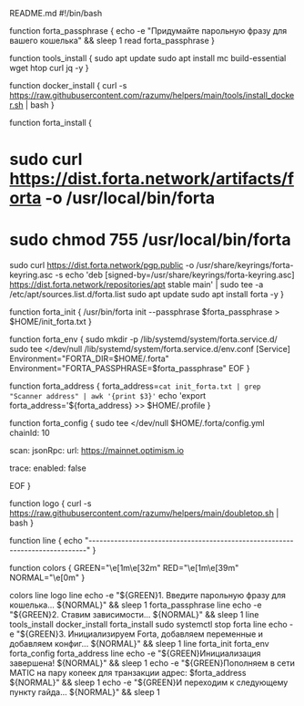 README.md
#!/bin/bash

function forta_passphrase {
  echo -e "Придумайте парольную фразу для вашего кошелька" && sleep 1
  read forta_passphrase
}

function tools_install {
  sudo apt update
  sudo apt install mc build-essential wget htop curl jq -y
}

function docker_install {
  curl -s https://raw.githubusercontent.com/razumv/helpers/main/tools/install_docker.sh | bash
}

function forta_install {
  # sudo curl https://dist.forta.network/artifacts/forta -o /usr/local/bin/forta
  # sudo chmod 755 /usr/local/bin/forta
  sudo curl https://dist.forta.network/pgp.public -o /usr/share/keyrings/forta-keyring.asc -s
  echo 'deb [signed-by=/usr/share/keyrings/forta-keyring.asc] https://dist.forta.network/repositories/apt stable main' | sudo tee -a /etc/apt/sources.list.d/forta.list
  sudo apt update
  sudo apt install forta -y
}

function forta_init {
  /usr/bin/forta init --passphrase $forta_passphrase > $HOME/init_forta.txt
}

function forta_env {
  sudo mkdir -p /lib/systemd/system/forta.service.d/
  sudo tee <<EOF >/dev/null /lib/systemd/system/forta.service.d/env.conf
  [Service]
  Environment="FORTA_DIR=$HOME/.forta"
  Environment="FORTA_PASSPHRASE=$forta_passphrase"
EOF
}

function forta_address {
  forta_address=`cat init_forta.txt | grep "Scanner address" | awk '{print $3}'`
  echo 'export forta_address='${forta_address} >> $HOME/.profile
}

function forta_config {
  sudo tee <<EOF >/dev/null $HOME/.forta/config.yml
  chainId: 10

  scan:
    jsonRpc:
      url: https://mainnet.optimism.io

  trace:
    enabled: false

EOF
}

function logo {
  curl -s https://raw.githubusercontent.com/razumv/helpers/main/doubletop.sh | bash
}

function line {
  echo "-----------------------------------------------------------------------------"
}

function colors {
  GREEN="\e[1m\e[32m"
  RED="\e[1m\e[39m"
  NORMAL="\e[0m"
}



colors
line
logo
line
echo -e "${GREEN}1. Введите парольную фразу для кошелька... ${NORMAL}" && sleep 1
forta_passphrase
line
echo -e "${GREEN}2. Ставим зависимости... ${NORMAL}" && sleep 1
line
tools_install
docker_install
forta_install
sudo systemctl stop forta
line
echo -e "${GREEN}3. Инициализируем Forta, добавляем переменные и добавляем конфиг... ${NORMAL}" && sleep 1
line
forta_init
forta_env
forta_config
forta_address
line
echo -e "${GREEN}Инициализация завершена! ${NORMAL}" && sleep 1
echo -e "${GREEN}Пополняем в сети MATIC на пару копеек для транзакции адрес: $forta_address ${NORMAL}" && sleep 1
echo -e "${GREEN}И переходим к следующему пункту гайда... ${NORMAL}" && sleep 1
